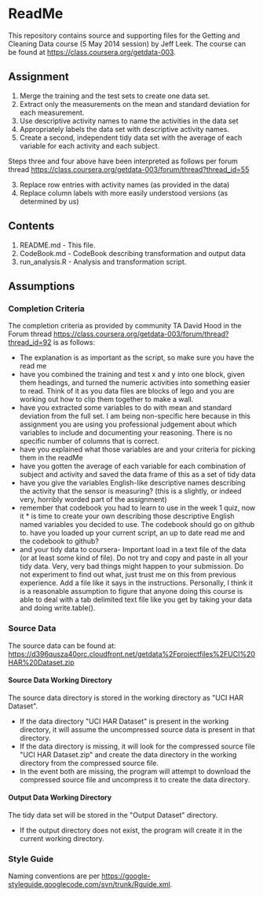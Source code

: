 ReadMe
========================================================

This repository contains source and supporting files for the Getting and Cleaning Data course (5 May 2014 session) by Jeff Leek.  The course can be found at https://class.coursera.org/getdata-003.

## Assignment

1. Merge the training and the test sets to create one data set.
2. Extract only the measurements on the mean and standard deviation for each measurement. 
3. Use descriptive activity names to name the activities in the data set
4. Appropriately labels the data set with descriptive activity names. 
5. Create a second, independent tidy data set with the average of each variable for each activity and each subject. 

Steps three and four above have been interpreted as follows per forum thread https://class.coursera.org/getdata-003/forum/thread?thread_id=55

3. Replace row entries with activity names (as provided in the data)
4. Replace column labels with more easily understood versions (as determined by us)

## Contents

1. README.md - This file.
2. CodeBook.md - CodeBook describing transformation and output data
3. run_analysis.R - Analysis and transformation script.

## Assumptions

### Completion Criteria

The completion criteria as provided by community TA David Hood in the Forum thread https://class.coursera.org/getdata-003/forum/thread?thread_id=92 is as follows:

* The explanation is as important as the script, so make sure you have the read me
* have you combined the training and test x and y into one block, given them headings, and turned the numeric activities into something easier to read. Think of it as you data files are blocks of lego and you are working out how to clip them together to make a wall.
* have you extracted some variables to do with mean and standard deviation from the full set. I am being non-specific here because in this assignment you are using you professional judgement about which variables to include and documenting your reasoning. There is no specific number of columns that is correct.
* have you explained what those variables are and your criteria for picking them in the readMe
* have you gotten the average of each variable for each combination of subject and activity and saved the data frame of this as a set of tidy data
* have you give the variables English-like descriptive names describing the activity that the sensor is measuring? (this is a slightly, or indeed very, horribly worded part of the assignment)
* remember that codebook you had to learn to use in the week 1 quiz, now it * is time to create your own describing those descriptive English named variables you decided to use. The codebook should go on github to. have you loaded up your current script, an up to date read me and the codebook to github?
* and your tidy data to coursera- Important load in a text file of the data (or at least some kind of file). Do not try and copy and paste in all your tidy data. Very, very bad things might happen to your submission. Do not experiment to find out what, just trust me on this from previous experience. Add a file like it says in the instructions. Personally, I think it is a reasonable assumption to figure that anyone doing this course is able to deal with a tab delimited text file like you get by taking your data and doing write.table().

### Source Data

The source data can be found at:
https://d396qusza40orc.cloudfront.net/getdata%2Fprojectfiles%2FUCI%20HAR%20Dataset.zip

#### Source Data Working Directory

The source data directory is stored in the working directory as "UCI HAR Dataset".

* If the data directory "UCI HAR Dataset" is present in the working directory, it will assume the uncompressed source data is present in that directory.  
* If the data directory is missing, it will look for the compressed source file "UCI HAR Dataset.zip" and create the data directory in the working directory from the compressed source file.
* In the event both are missing, the program will attempt to download the compressed source file and uncompress it to create the data directory.

#### Output Data Working Directory

The tidy data set will be stored in the "Output Dataset" directory.

* If the output directory does not exist, the program will create it in the current working directory.

### Style Guide

Naming conventions are per https://google-styleguide.googlecode.com/svn/trunk/Rguide.xml.


